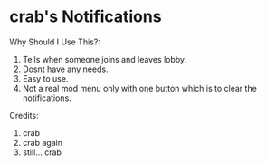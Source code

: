 # crab's Notifications 

Why Should I Use This?:

1. Tells when someone joins and leaves lobby.
2. Dosnt have any needs.
3. Easy to use.
4. Not a real mod menu only with one button which is to clear the notifications.


Credits:

1. crab
2. crab again
3. still... crab
